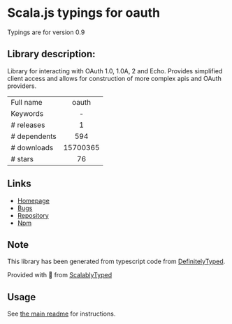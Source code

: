 
# Scala.js typings for oauth

Typings are for version 0.9

## Library description:
Library for interacting with OAuth 1.0, 1.0A, 2 and Echo.  Provides simplified client access and allows for construction of more complex apis and OAuth providers.

|                    |                 |
| ------------------ | :-------------: |
| Full name          | oauth |
| Keywords           | - |
| # releases         | 1 |
| # dependents       | 594 |
| # downloads        | 15700365 |
| # stars            | 76 |

## Links
- [Homepage](https://github.com/ciaranj/node-oauth#readme)
- [Bugs](https://github.com/ciaranj/node-oauth/issues)
- [Repository](https://github.com/ciaranj/node-oauth)
- [Npm](https://www.npmjs.com/package/oauth)
    


## Note
This library has been generated from typescript code from [DefinitelyTyped](https://definitelytyped.org).

Provided with :purple_heart: from [ScalablyTyped](https://github.com/oyvindberg/ScalablyTyped)

## Usage
See [the main readme](../../readme.md) for instructions.


